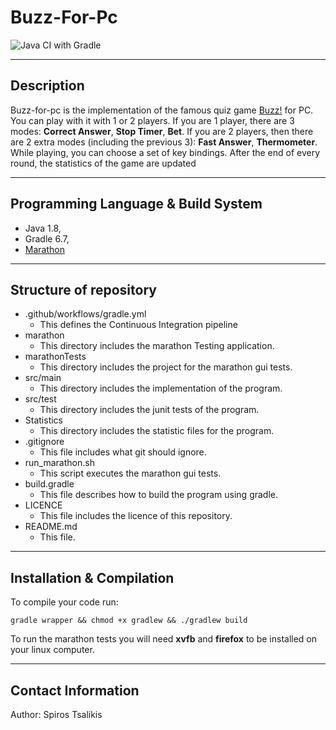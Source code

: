 # Buzz-For-Pc

![Java CI with Gradle](https://github.com/spyridon97/Buzz-For-Pc/workflows/Java%20CI%20with%20Gradle/badge.svg)

--------------------------------------------------------------------------------
## Description

Buzz-for-pc is the implementation of the famous quiz game [Buzz!](https://en.wikipedia.org/wiki/Buzz!) for PC.
You can play with it with 1 or 2 players. If you are 1 player, there are 3 modes: **Correct Answer**, **Stop Timer**, **Bet**.
If you are 2 players, then there are 2 extra modes (including the previous 3): **Fast Answer**, **Thermometer**.
While playing, you can choose a set of key bindings. After the end of every round, the statistics of the game are updated

--------------------------------------------------------------------------------
## Programming Language & Build System
* Java 1.8,
* Gradle 6.7,
* [Marathon](https://github.com/jalian-systems/Marathon)

--------------------------------------------------------------------------------
## Structure of repository
* .github/workflows/gradle.yml
    * This defines the Continuous Integration pipeline
* marathon
    * This directory includes the marathon Testing application.
* marathonTests
    * This directory includes the project for the marathon gui tests.
* src/main
    * This directory includes the implementation of the program.
* src/test
    * This directory includes the junit tests of the program.
* Statistics
  * This directory includes the statistic files for the program.
* .gitignore
    * This file includes what git should ignore.
* run_marathon.sh
    * This script executes the marathon gui tests.
* build.gradle
    * This file describes how to build the program using gradle.
* LICENCE
    * This file includes the licence of this repository.
* README.md
    * This file.

--------------------------------------------------------------------------------
## Installation & Compilation

To compile your code run:
```
gradle wrapper && chmod +x gradlew && ./gradlew build
```

To run the marathon tests you will need **xvfb** and **firefox** to be installed on your linux computer.

--------------------------------------------------------------------------------
## Contact Information

Author: Spiros Tsalikis

